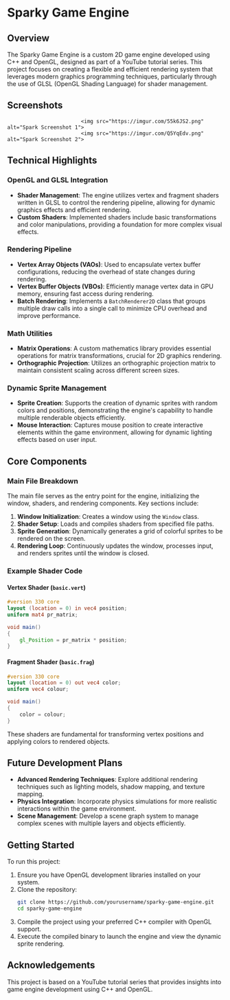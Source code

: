 # Sparky Game Engine

## Overview

The Sparky Game Engine is a custom 2D game engine developed using C++ and OpenGL, designed as part of a YouTube tutorial series. This project focuses on creating a flexible and efficient rendering system that leverages modern graphics programming techniques, particularly through the use of GLSL (OpenGL Shading Language) for shader management.

## Screenshots
                            <img src="https://imgur.com/55k6JS2.png" alt="Spark Screenshot 1">
                            <img src="https://imgur.com/Q5YqEdv.png" alt="Spark Screenshot 2">

## Technical Highlights

### OpenGL and GLSL Integration
- **Shader Management**: The engine utilizes vertex and fragment shaders written in GLSL to control the rendering pipeline, allowing for dynamic graphics effects and efficient rendering.
- **Custom Shaders**: Implemented shaders include basic transformations and color manipulations, providing a foundation for more complex visual effects.

### Rendering Pipeline
- **Vertex Array Objects (VAOs)**: Used to encapsulate vertex buffer configurations, reducing the overhead of state changes during rendering.
- **Vertex Buffer Objects (VBOs)**: Efficiently manage vertex data in GPU memory, ensuring fast access during rendering.
- **Batch Rendering**: Implements a `BatchRenderer2D` class that groups multiple draw calls into a single call to minimize CPU overhead and improve performance.

### Math Utilities
- **Matrix Operations**: A custom mathematics library provides essential operations for matrix transformations, crucial for 2D graphics rendering.
- **Orthographic Projection**: Utilizes an orthographic projection matrix to maintain consistent scaling across different screen sizes.

### Dynamic Sprite Management
- **Sprite Creation**: Supports the creation of dynamic sprites with random colors and positions, demonstrating the engine's capability to handle multiple renderable objects efficiently.
- **Mouse Interaction**: Captures mouse position to create interactive elements within the game environment, allowing for dynamic lighting effects based on user input.

## Core Components

### Main File Breakdown
The main file serves as the entry point for the engine, initializing the window, shaders, and rendering components. Key sections include:

1. **Window Initialization**: Creates a window using the `Window` class.
2. **Shader Setup**: Loads and compiles shaders from specified file paths.
3. **Sprite Generation**: Dynamically generates a grid of colorful sprites to be rendered on the screen.
4. **Rendering Loop**: Continuously updates the window, processes input, and renders sprites until the window is closed.

### Example Shader Code

#### Vertex Shader (`basic.vert`)
```glsl
#version 330 core
layout (location = 0) in vec4 position;
uniform mat4 pr_matrix;

void main()
{
    gl_Position = pr_matrix * position;
}
```

#### Fragment Shader (`basic.frag`)
```glsl
#version 330 core
layout (location = 0) out vec4 color;
uniform vec4 colour;

void main()
{
    color = colour;
}
```

These shaders are fundamental for transforming vertex positions and applying colors to rendered objects.

## Future Development Plans
- **Advanced Rendering Techniques**: Explore additional rendering techniques such as lighting models, shadow mapping, and texture mapping.
- **Physics Integration**: Incorporate physics simulations for more realistic interactions within the game environment.
- **Scene Management**: Develop a scene graph system to manage complex scenes with multiple layers and objects efficiently.

## Getting Started

To run this project:

1. Ensure you have OpenGL development libraries installed on your system.
2. Clone the repository:
   ```bash
   git clone https://github.com/yourusername/sparky-game-engine.git
   cd sparky-game-engine
   ```
3. Compile the project using your preferred C++ compiler with OpenGL support.
4. Execute the compiled binary to launch the engine and view the dynamic sprite rendering.

## Acknowledgements

This project is based on a YouTube tutorial series that provides insights into game engine development using C++ and OpenGL. 

